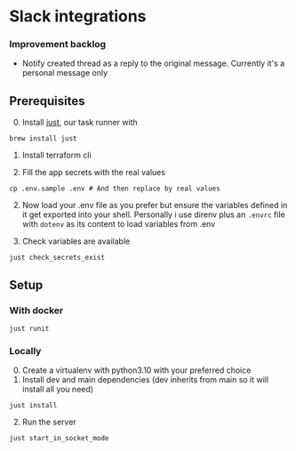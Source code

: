 # Slack integrations

### Improvement backlog
- Notify created thread as a reply to the original message. Currently it's a personal message only


## Prerequisites
0. Install [just](https://github.com/casey/just), our task runner with
```
brew install just
```
1. Install terraform cli

2. Fill the app secrets with the real values
```
cp .env.sample .env # And then replace by real values
```

2. Now load your .env file as you prefer but ensure the variables defined in it get exported into your shell. Personally i use direnv plus an `.envrc` file with `dotenv` as its content to load variables from .env

3. Check variables are available
```
just check_secrets_exist
```


## Setup
### With docker
```
just runit
```

### Locally
0. Create a virtualenv with python3.10 with your preferred choice
1. Install dev and main dependencies (dev inherits from main so it will install all you need)
```
just install
```
2. Run the server
```
just start_in_socket_mode
```

